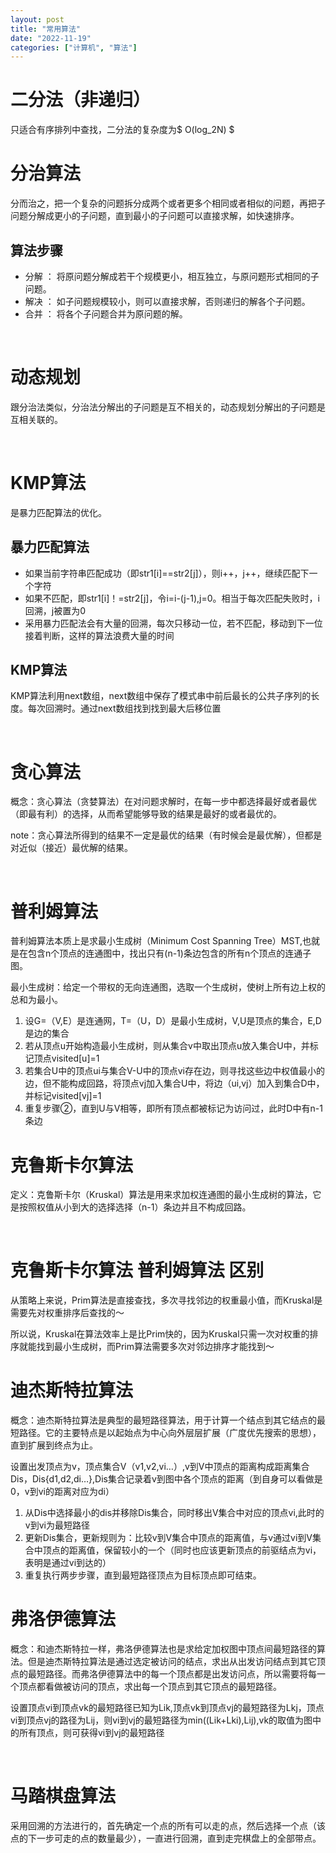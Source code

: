 ```yaml
---
layout: post
title: "常用算法"
date: "2022-11-19"
categories: ["计算机", "算法"] 
---
```


# 二分法（非递归）

只适合有序排列中查找，二分法的复杂度为$ O(log\_2N) $

# 分治算法

分而治之，把一个复杂的问题拆分成两个或者更多个相同或者相似的问题，再把子问题分解成更小的子问题，直到最小的子问题可以直接求解，如快速排序。

## 算法步骤

- 分解 ： 将原问题分解成若干个规模更小，相互独立，与原问题形式相同的子问题。
- 解决 ： 如子问题规模较小，则可以直接求解，否则递归的解各个子问题。
- 合并 ： 将各个子问题合并为原问题的解。

 

# 动态规划

跟分治法类似，分治法分解出的子问题是互不相关的，动态规划分解出的子问题是互相关联的。

 

# KMP算法

是暴力匹配算法的优化。

## 暴力匹配算法

- 如果当前字符串匹配成功（即str1\[i\]==str2\[j\]），则i++，j++，继续匹配下一个字符
- 如果不匹配，即str1\[i\]！=str2\[j\]，令i=i-(j-1),j=0。相当于每次匹配失败时，i回溯，j被置为0
- 采用暴力匹配法会有大量的回溯，每次只移动一位，若不匹配，移动到下一位接着判断，这样的算法浪费大量的时间

## KMP算法

KMP算法利用next数组，next数组中保存了模式串中前后最长的公共子序列的长度。每次回溯时。通过next数组找到找到最大后移位置

 

# 贪心算法

概念：贪心算法（贪婪算法）在对问题求解时，在每一步中都选择最好或者最优（即最有利）的选择，从而希望能够导致的结果是最好的或者最优的。

note：贪心算法所得到的结果不一定是最优的结果（有时候会是最优解），但都是对近似（接近）最优解的结果。

 

# 普利姆算法

普利姆算法本质上是求最小生成树（Minimum Cost Spanning Tree）MST,也就是在包含n个顶点的连通图中，找出只有(n-1)条边包含的所有n个顶点的连通子图。

最小生成树：给定一个带权的无向连通图，选取一个生成树，使树上所有边上权的总和为最小。

1. 设G=（V,E）是连通网，T=（U，D）是最小生成树，V,U是顶点的集合，E,D是边的集合
2. 若从顶点u开始构造最小生成树，则从集合v中取出顶点u放入集合U中，并标记顶点visited\[u\]=1
3. 若集合U中的顶点ui与集合V-U中的顶点vi存在边，则寻找这些边中权值最小的边，但不能构成回路，将顶点vj加入集合U中，将边（ui,vj）加入到集合D中，并标记visited\[vj\]=1
4. 重复步骤②，直到U与V相等，即所有顶点都被标记为访问过，此时D中有n-1条边

# 克鲁斯卡尔算法

定义：克鲁斯卡尔（Kruskal）算法是用来求加权连通图的最小生成树的算法，它是按照权值从小到大的选择选择（n-1）条边并且不构成回路。

 

# 克鲁斯卡尔算法 普利姆算法 区别

从策略上来说，Prim算法是直接查找，多次寻找邻边的权重最小值，而Kruskal是需要先对权重排序后查找的～

所以说，Kruskal在算法效率上是比Prim快的，因为Kruskal只需一次对权重的排序就能找到最小生成树，而Prim算法需要多次对邻边排序才能找到～

# 迪杰斯特拉算法

概念：迪杰斯特拉算法是典型的最短路径算法，用于计算一个结点到其它结点的最短路径。它的主要特点是以起始点为中心向外层层扩展（广度优先搜索的思想），直到扩展到终点为止。

设置出发顶点为v，顶点集合V（v1,v2,vi…）,v到V中顶点的距离构成距离集合Dis，Dis{d1,d2,di…},Dis集合记录着v到图中各个顶点的距离（到自身可以看做是0，v到vi的距离对应为di）

1. 从Dis中选择最小的dis并移除Dis集合，同时移出V集合中对应的顶点vi,此时的v到vi为最短路径
2. 更新Dis集合，更新规则为：比较v到V集合中顶点的距离值，与v通过vi到V集合中顶点的距离值，保留较小的一个（同时也应该更新顶点的前驱结点为vi，表明是通过vi到达的）
3. 重复执行两步步骤，直到最短路径顶点为目标顶点即可结束。

# 弗洛伊德算法

概念：和迪杰斯特拉一样，弗洛伊德算法也是求给定加权图中顶点间最短路径的算法。但是迪杰斯特拉算法是通过选定被访问的结点，求出从出发访问结点到其它顶点的最短路径。而弗洛伊德算法中的每一个顶点都是出发访问点，所以需要将每一个顶点都看做被访问的顶点，求出每一个顶点到其它顶点的最短路径。

设置顶点vi到顶点vk的最短路径已知为Lik,顶点vk到顶点vj的最短路径为Lkj，顶点vi到顶点vj的路径为Lij，则vi到vj的最短路径为min((Lik+Lki),Lij),vk的取值为图中的所有顶点，则可获得vi到vj的最短路径

 

# 马踏棋盘算法

采用回溯的方法进行的，首先确定一个点的所有可以走的点，然后选择一个点（该点的下一步可走的点的数量最少），一直进行回溯，直到走完棋盘上的全部带点。
